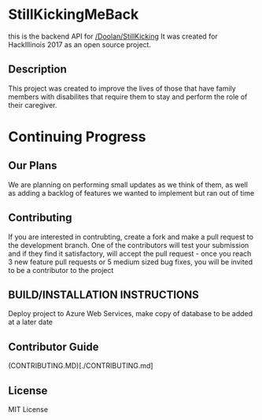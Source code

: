 # StillKickingMeBack
this is the backend API for [/Doolan/StillKicking](https://github.com/doolan/StillKicking)
It was created for HackIllinois 2017 as an open source project.

## Description
This project was created to improve the lives of those that have family members with
disabilites that require them to stay and perform the role of their caregiver.

# Continuing Progress
## Our Plans
We are planning on performing small updates as we think of them, as well as adding a backlog
of features we wanted to implement but ran out of time
## Contributing
If you are interested in contrubting, create a fork and make a pull request to the development branch. 
One of the contributors will test your submission and if they find it satisfactory, will accept the pull request - 
once you reach 3 new feature pull requests or 5 medium sized bug fixes, you will be invited to be a contributor to the project

## BUILD/INSTALLATION INSTRUCTIONS
Deploy project to Azure Web Services, make copy of database to be added at a later date

## Contributor Guide
(CONTRIBUTING.MD)[./CONTRIBUTING.md]

## License 
MIT License
